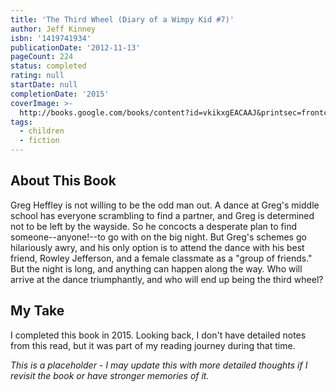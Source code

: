 ```yaml
---
title: 'The Third Wheel (Diary of a Wimpy Kid #7)'
author: Jeff Kinney
isbn: '1419741934'
publicationDate: '2012-11-13'
pageCount: 224
status: completed
rating: null
startDate: null
completionDate: '2015'
coverImage: >-
  http://books.google.com/books/content?id=vkikxgEACAAJ&printsec=frontcover&img=1&zoom=1&source=gbs_api
tags:
  - children
  - fiction
---
```


## About This Book

Greg Heffley is not willing to be the odd man out. A dance at Greg's middle school has everyone scrambling to find a partner, and Greg is determined not to be left by the wayside. So he concocts a desperate plan to find someone--anyone!--to go with on the big night. But Greg's schemes go hilariously awry, and his only option is to attend the dance with his best friend, Rowley Jefferson, and a female classmate as a "group of friends." But the night is long, and anything can happen along the way. Who will arrive at the dance triumphantly, and who will end up being the third wheel?

## My Take

I completed this book in 2015. Looking back, I don't have detailed notes from this read, but it was part of my reading journey during that time.

*This is a placeholder - I may update this with more detailed thoughts if I revisit the book or have stronger memories of it.*
